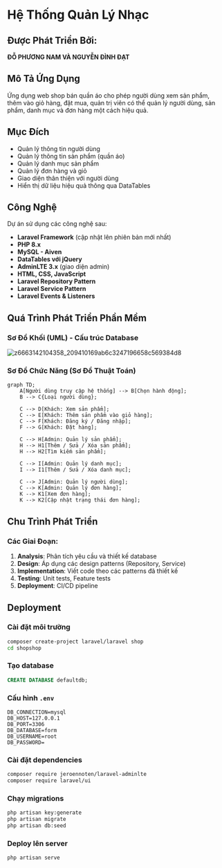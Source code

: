 # Hệ Thống Quản Lý Nhạc

## Được Phát Triển Bởi:
**ĐỖ PHƯƠNG NAM VÀ NGUYỄN ĐÌNH ĐẠT**

## Mô Tả Ứng Dụng
Ứng dụng web shop bán quần áo cho phép người dùng xem sản phẩm, thêm vào giỏ hàng, đặt mua, quản trị viên có thể quản lý người dùng, sản phẩm, danh mục và đơn hàng một cách hiệu quả.

## Mục Đích
- Quản lý thông tin người dùng
- Quản lý thông tin sản phẩm (quần áo)
- Quản lý danh mục sản phẩm
- Quản lý đơn hàng và giỏ 
- Giao diện thân thiện với người dùng
- Hiển thị dữ liệu hiệu quả thông qua DataTables

## Công Nghệ
Dự án sử dụng các công nghệ sau:
- **Laravel Framework** (cập nhật lên phiên bản mới nhất)
- **PHP 8.x**
- **MySQL - Aiven**
- **DataTables với jQuery**
- **AdminLTE 3.x** (giao diện admin)
- **HTML, CSS, JavaScript**
- **Laravel Repository Pattern**
- **Laravel Service Pattern**
- **Laravel Events & Listeners**

## Quá Trình Phát Triển Phần Mềm
### Sơ Đồ Khối (UML) - Cấu trúc Database
![z6663142104358_209410169ab6c3247196658c569384d8](https://github.com/user-attachments/assets/39c12bcf-ffe1-4ea1-8c92-8d540ca3ecb9)


### Sơ Đồ Chức Năng (Sơ Đồ Thuật Toán)
```mermaid
graph TD;
    A[Người dùng truy cập hệ thống] --> B[Chọn hành động];
    B --> C{Loại người dùng};

    C --> D[Khách: Xem sản phẩm];
    C --> E[Khách: Thêm sản phẩm vào giỏ hàng];
    C --> F[Khách: Đăng ký / Đăng nhập];
    F --> G[Khách: Đặt hàng];

    C --> H[Admin: Quản lý sản phẩm];
    H --> H1[Thêm / Sửa / Xóa sản phẩm];
    H --> H2[Tìm kiếm sản phẩm];
    
    C --> I[Admin: Quản lý danh mục];
    I --> I1[Thêm / Sửa / Xóa danh mục];

    C --> J[Admin: Quản lý người dùng];
    C --> K[Admin: Quản lý đơn hàng];
    K --> K1[Xem đơn hàng];
    K --> K2[Cập nhật trạng thái đơn hàng];

```

## Chu Trình Phát Triển
### Các Giai Đoạn:
1. **Analysis**: Phân tích yêu cầu và thiết kế database
2. **Design**: Áp dụng các design patterns (Repository, Service)
3. **Implementation**: Viết code theo các patterns đã thiết kế
4. **Testing**: Unit tests, Feature tests
5. **Deployment**: CI/CD pipeline

## Deployment
### Cài đặt môi trường
```sh
composer create-project laravel/laravel shop
cd shopshop
```

### Tạo database
```sql
CREATE DATABASE defaultdb;
```

### Cấu hình `.env`
```env
DB_CONNECTION=mysql
DB_HOST=127.0.0.1
DB_PORT=3306
DB_DATABASE=form
DB_USERNAME=root
DB_PASSWORD=
```

### Cài đặt dependencies
```sh
composer require jeroennoten/laravel-adminlte
composer require laravel/ui
```

### Chạy migrations
```sh
php artisan key:generate
php artisan migrate
php artisan db:seed
```

### Deploy lên server
```sh
php artisan serve
```
